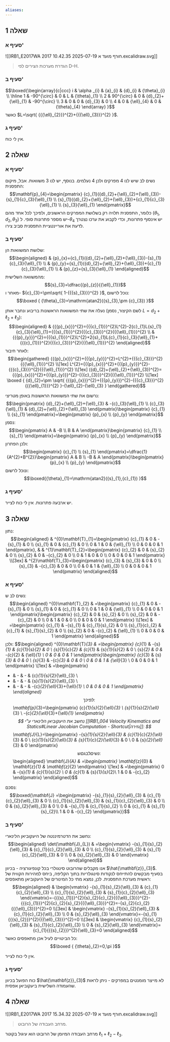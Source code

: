 ```yaml
---
aliases:
---
```

## שאלה 1
### סעיף א'


![[IRB1_E2017WA 2017 חורף מועד א 2025-07-19 10.42.35.excalidraw.svg]]

>הגדרת מערכות הצירים לפי D–H.

### סעיף ב'

$$\boxed{\begin{array}{c|ccc}
i & \alpha _{i} & {a}_{i} & {d}_{i} & {\theta}_{i} \\
\hline 1 & -90^{\circ}  & 0 & L & {\theta}_{1} \\
2 & 90^{\circ}  & 0 & {d}_{2}+{\ell}_{1} & -90^{\circ}  \\
3 & 0 & 0 & {d}_{3} & 0 \\
4 & 0 & {\ell}_{4} & 0 & {\theta}_{4}
\end{array} }$$
כאשר $L=\sqrt{ {{{\ell}_{2}}}^{2}+{{{\ell}_{3}}}^{2} }$.
### סעיף ג'
אין לי כוח.

## שאלה 2
### סעיף א'
נשים לב שיש לנו $4$ מפרקים ולכן $4$ נעלמים. בנוסף, יש לנו $3$ משוואות. אבל, מיקום התפסנית:
$$\mathbf{p}_{4}=\begin{pmatrix}
{c}_{1}({d}_{2}+{\ell}_{2}+{\ell}_{3})-{s}_{1}{c}_{3}{\ell}_{1} \\
{s}_{1}({d}_{2}+{\ell}_{2}+{\ell}_{3})+{c}_{1}{c}_{3}{\ell}_{1} \\
{s}_{3}{\ell}_{1}
\end{pmatrix}$$
כלומר, התפסנית תלויה רק בשלושת המפרקים הראשונים, ולפיכך לכל אחד מהם $({\theta}_{1},{d}_{2},{\theta}_{3})$ יש מספר פתרונות סופי. ל-${\theta}_{4}$ יש אינסוף פתרונות, וכדי לקבוע את ערכו נצטרך לדעת את אוריינטציית התפסנית סביב צירו.

### סעיף ב'
שלושת המשוואות הן:
$$\begin{aligned}
 & {p}_{x}={c}_{1}({d}_{2}+{\ell}_{2}+{\ell}_{3})-{s}_{1}{c}_{3}{\ell}_{1} \\
 & {p}_{y}={s}_{1}({d}_{2}+{\ell}_{2}+{\ell}_{3})+{c}_{1}{c}_{3}{\ell}_{1} \\
 & {p}_{z}={s}_{3}{\ell}_{1}
\end{aligned}$$
מהמשוואה השלישית:
$${s}_{3}=\dfrac{{p}_{z}}{{\ell}_{1}}$$
מאחר ו- ${c}_{3}=\pm\sqrt{ 1-{{{s}_{3}}}^{2} }$, נוכל לרשום:
$$\boxed {
{\theta}_{3}=\mathrm{atan2}({s}_{3},\pm {c}_{3})
 }$$

נעלה את שתי המשוואות הראשונות בריבוע ונחבר אותן (לשם הקיצור, נסמן $L={d}_{2}+{\ell}_{2}+{\ell}_{3}$):
$$\begin{aligned}
 & {{{p}_{x}}}^{2}={{{c}_{1}}}^{2}L^{2}-2{c}_{1}L{s}_{1}{c}_{3}{\ell}_{1}+{{{s}_{1}}}^{2}{{{c}_{3}}}^{2}{{{\ell}_{1}}}^{2} \\
 & {{{p}_{y}}}^{2}={{{s}_{1}}}^{2}L^{2}+2{s}_{1}L{c}_{1}{c}_{3}{\ell}_{1}+{{{c}_{1}}}^{2}{{{c}_{3}}}^{2}{{{\ell}_{1}}}^{2}
\end{aligned}$$
לאחר חיבור:
$$\begin{gathered}
{{{p}_{x}}}^{2}+{{{p}_{y}}}^{2}=L^{2}+{{{c}_{3}}}^{2}{{{\ell}_{1}}}^{2} \\[1ex]
L^{2}={{{p}_{x}}}^{2}+{{{p}_{y}}}^{2}-{{{c}_{3}}}^{2}{{{\ell}_{1}}}^{2} \\[1ex]
({d}_{2}+{\ell}_{2}+{\ell}_{3})^{2}={{{p}_{x}}}^{2}+{{{p}_{y}}}^{2}-{{{c}_{3}}}^{2}{{{\ell}_{1}}}^{2} \\[1ex]
\boxed {
{d}_{2}=\pm \sqrt{ {{{p}_{x}}}^{2}+{{{p}_{y}}}^{2}-{{{c}_{3}}}^{2}{{{\ell}_{1}}}^{2} }-{\ell}_{2}-{\ell}_{3}
 }
\end{gathered}$$

נרשום את שתי המשוואות הראשונות באופן מטריצי:
$$\begin{pmatrix}
{d}_{2}+{\ell}_{2}+{\ell}_{3} & -{c}_{3}{\ell}_{1} \\
{c}_{3}{\ell}_{1} & {d}_{2}+{\ell}_{2}+{\ell}_{3}
\end{pmatrix}\begin{pmatrix}
{c}_{1} \\
{s}_{1}
\end{pmatrix}=\begin{pmatrix}
{p}_{x} \\
{p}_{y}
\end{pmatrix}$$
נסמן:
$$\begin{pmatrix}
A & -B \\
B & A
\end{pmatrix}\begin{pmatrix}
{c}_{1} \\
{s}_{1}
\end{pmatrix}=\begin{pmatrix}
{p}_{x} \\
{p}_{y}
\end{pmatrix}$$
ולכן הפתרון:
$$\begin{pmatrix}
{c}_{1} \\
{s}_{1}
\end{pmatrix}=\dfrac{1}{A^{2}+B^{2}}\begin{pmatrix}
A & B \\
-B & A
\end{pmatrix}\begin{pmatrix}
{p}_{x} \\
{p}_{y}
\end{pmatrix}$$
ונוכל לרשום:
$$\boxed{{\theta}_{1}=\mathrm{atan2}({s}_{1},{c}_{1}) }$$

### סעיף ג'
יש ארבעה פתרונות. אין לי כוח לצייר.

## שאלה 3
נתון:
$$\begin{aligned}
 & ^{0}\mathbf{T}_{1}=\begin{pmatrix}
{c}_{1} & 0 & -{s}_{1} & 0 \\
{s}_{1} & 0 & {c}_{1}  & 0 \\
0 & 1 & 0 & {\ell}_{1} \\
0 & 0 & 0 & 1
\end{pmatrix}, &  & ^{1}\mathbf{T}_{2}=\begin{pmatrix}
{c}_{2} & 0 & {s}_{2} & 0 \\
{s}_{2} & 0 & -{c}_{2} & 0 \\
0 & 1 & 0 & 0 \\
0 & 0 & 0 & 1
\end{pmatrix} \\[3ex]
 & ^{2}\mathbf{T}_{3}=\begin{pmatrix}
{c}_{3} & {s}_{3} & 0 & 0 \\
{s}_{3} & -{c}_{3} & 0 & 0 \\
0 & 0 & 1 & {\ell}_{3} \\
0 & 0 & 0 & 1
\end{pmatrix}
\end{aligned}$$
### סעיף א'
נשים לב ש:
$$\begin{aligned}
^{0}\mathbf{T}_{2} & =\begin{pmatrix}
{c}_{1} & 0 & -{s}_{1} & 0 \\
{s}_{1} & 0 & {c}_{1} & 0 \\
0 & 1 & 0 & {\ell}_{1} \\
0 & 0 & 0 & 1
\end{pmatrix}\begin{pmatrix}
{c}_{2} & 0 & {s}_{2} & 0 \\
{s}_{2} & 0 & -{c}_{2} & 0 \\
0 & 1 & 0 & 0 \\
0 & 0 & 0 & 1
\end{pmatrix} \\[1ex]
 & =\begin{pmatrix}
{c}_{1} & -{s}_{1} & {c}_{1}{s}_{2} & 0 \\
{s}_{1}{c}_{2} & {c}_{1} & {s}_{1}{s}_{2} & 0 \\
{s}_{2} & 0 & -{c}_{2} & {\ell}_{1} \\
0 & 0 & 0 & 1
\end{pmatrix}
\end{aligned}$$
ולכן:
$$\begin{aligned}
^{0}\mathbf{T}_{3} & =\begin{pmatrix}
{c}_{1} & -{s}_{1} & {c}_{1}{s}_{2} & 0 \\
{s}_{1}{c}_{2} & {c}_{1} & {s}_{1}{s}_{2} & 0 \\
{s}_{2} & 0 & -{c}_{2} & {\ell}_{1} \\
0 & 0 & 0 & 1
\end{pmatrix}\begin{pmatrix}
{c}_{3} & {s}_{3} & 0 & 0 \\
{s}_{3} & -{c}_{3} & 0 & 0 \\
0 & 0 & 1 & {\ell}_{3} \\
0 & 0 & 0 & 1
\end{pmatrix} \\[1ex]
 & =\begin{pmatrix}
- & - & - & {c}_{1}{s}_{2}{\ell}_{3} \\
- & - & - & {s}_{1}{s}_{2}{\ell}_{3} \\
- & - & - & -{c}_{2}{\ell}_{3}+{\ell}_{1} \\
0 & 0 & 0 & 1
\end{pmatrix}
\end{aligned}$$
לפיכך:
$$\mathbf{p}_{3}=\begin{pmatrix}
{c}_{1}{s}_{2}{\ell}_{3} \\
{s}_{1}{s}_{2}{\ell}_{3} \\
-{c}_{2}{\ell}_{3}+{\ell}_{1}
\end{pmatrix}$$
נחשב את היעקוביאן הלינארי ע"י [[IRB1_004 Velocity Kinematics and Statics#Linear Jacobian Computation - Shortcut|גזירה]]:
$$\mathbf{J}_{L}=\begin{pmatrix}
-{s}_{1}{s}_{2}{\ell}_{3} & {c}_{1}{c}_{2}{\ell}_{3} & 0 \\
{c}_{1}{s}_{2}{\ell}_{3} & {s}_{1}{c}_{2}{\ell}_{3} & 0 \\
0 & {s}_{2}{\ell}_{3} & 0
\end{pmatrix}$$
נשים לב גם ש:
$$\begin{aligned}
\mathbf{J}_{A} & =\begin{pmatrix}
\mathbf{z}_{0} & \mathbf{z}_{1} & \mathbf{z}_{2}
\end{pmatrix} \\[1ex]
 & =\begin{pmatrix}
0 & -{s}_{1} & {c}_{1}{s}_{2} \\
0 & {c}_{1}  & {s}_{1}{s}_{2}\\
1 & 0 & -{c}_{2}
\end{pmatrix}
\end{aligned}$$

נסכם:
$$\boxed{\mathbf{J} =\begin{pmatrix}
-{s}_{1}{s}_{2}{\ell}_{3} & {c}_{1}{c}_{2}{\ell}_{3} & 0 \\
{c}_{1}{s}_{2}{\ell}_{3} & {s}_{1}{c}_{2}{\ell}_{3} & 0 \\
0 & {s}_{2}{\ell}_{3} & 0 \\
0 & -{s}_{1} & {c}_{1}{s}_{2} \\
0 & {c}_{1}  & {s}_{1}{s}_{2}\\
1 & 0 & -{c}_{2}
\end{pmatrix}}$$

### סעיף ב'
נחשב את הדטרמיננטה של היעקוביאן הלינארי:
$$\begin{aligned}
\det(\mathbf{J}_{L}) & =\begin{vmatrix}
-{s}_{1}{s}_{2}{\ell}_{3} & {c}_{1}{c}_{2}{\ell}_{3} & 0 \\
{c}_{1}{s}_{2}{\ell}_{3} & {s}_{1}{c}_{2}{\ell}_{3} & 0 \\
0 & {s}_{2}{\ell}_{3} & 0
\end{vmatrix}
\end{aligned}$$
אנו מקבלים שהרובוט סינגולרי בכל קונפיגורציה - בכיוון $\hat{\mathbf{z}}_{3}$. בסעיף מבקשים להתייחס לנקודות סינגולריות בתוך הקליפה, ביחס למהירות הקווית של ראשית מערכת התפסנית. לכן, נמצא מתי כל המינורים של היעקוביאן מתאפסים:
$$\begin{aligned}
 & \begin{vmatrix}
-{s}_{1}{s}_{2}{\ell}_{3} & {c}_{1}{c}_{2}{\ell}_{3} \\
{c}_{1}{s}_{2}{\ell}_{3} & {s}_{1}{c}_{2}{\ell}_{3}
\end{vmatrix}=-{{{s}_{1}}}^{2}{s}_{2}{c}_{2}{{{\ell}_{3}}}^{2}-{{{c}_{1}}}^{2}{c}_{2}{s}_{2}{{{\ell}_{3}}}^{2}=-{s}_{2}{c}_{2}{{{\ell}_{3}}}^{2}=0 \\[3ex]
 & \begin{vmatrix}
-{s}_{1}{s}_{2}{\ell}_{3} & {c}_{1}{c}_{2}{\ell}_{3} \\
0 & {s}_{2}{\ell}_{3}
\end{vmatrix}=-{s}_{1}{{{s}_{2}}}^{2}{{{\ell}_{3}}}^{2}=0 \\[3ex]
 & \begin{vmatrix}
{c}_{1}{s}_{2}{\ell}_{3} & {s}_{1}{c}_{2}{\ell}_{3} \\
0 & {s}_{2}{\ell}_{3}
\end{vmatrix}={c}_{1}{{{s}_{2}}}^{2}{\ell}_{3}=0
\end{aligned}$$
כל הביטויים לעיל אכן מתאפסים כאשר:
$$\boxed {
{\theta}_{2}=0,\pi
 }$$

 אין לי כוח לצייר.

### סעיף ג'
כוח הפועל בכיוון $\hat{\mathbf{z}}_{3}$ לא מייצר מומנטים במפרקים - ניתן לראות שהעמודה השלישית ביעקוביאן אפסית.

## שאלה 4
![[IRB1_E2017WA 2017 חורף מועד א 2025-07-19 15.34.32.excalidraw.svg]]
>מרחב העבודה של הרובוט.

מרחב העבודה המיומן של הרובוט הוא עיגול בקוטר ${\ell}_{1}+{\ell}_{2}-{\ell}_{3}$.